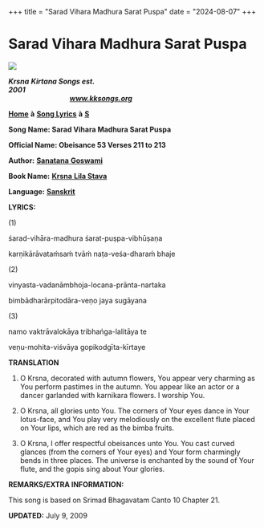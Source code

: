 +++
title = "Sarad Vihara Madhura Sarat Puspa"
date = "2024-08-07"
+++

# Sarad Vihara Madhura Sarat Puspa
**[![](http://kksongs.org/image_files/image002.jpg)](http://kksongs.org/)**

**_Krsna_** **_Kirtana Songs est. 2001_**                                                                                                                                                      **_www.kksongs.org_**

**[Home](http://kksongs.org/)** **à** **[Song Lyrics](http://kksongs.org/lyrics.html)** **à** **[S](http://kksongs.org/songs/song_s.html)**

**Song Name: Sarad Vihara Madhura Sarat Puspa**

**Official Name: Obeisance 53 Verses 211 to 213**

**Author:** [**Sanatana** **Goswami**](http://kksongs.org/authors/list/sanatana_g.html)

**Book Name:** [**Krsna** **Lila Stava**](http://kksongs.org/authors/krsnalilastava.html)

**Language:** [**Sanskrit**](http://kksongs.org/language/list/sanskrit.html)

**LYRICS:**

(1)

śarad\-vihāra\-madhura śarat\-puṣpa\-vibhūṣaṇa

karṇikārāvataḿsaḿ tvāḿ naṭa-veśa\-dharaḿ bhaje

(2)

vinyasta\-vadanāmbhoja\-locana\-prānta\-nartaka

bimbādharārpitodāra\-veṇo jaya sugāyana

(3)

namo vaktrāvalokāya tribhańga\-lalitāya te

veṇu-mohita\-viśvāya gopikodgīta\-kīrtaye

**TRANSLATION**

1) O Krsna, decorated with autumn flowers, You appear very charming as You perform pastimes in the autumn. You appear like an actor or a dancer garlanded with karnikara flowers. I worship You.

2) O Krsna, all glories unto You. The corners of Your eyes dance in Your lotus-face, and You play very melodiously on the excellent flute placed on Your lips, which are red as the bimba fruits.

3) O Krsna, I offer respectful obeisances unto You. You cast curved glances (from the corners of Your eyes) and Your form charmingly bends in three places. The universe is enchanted by the sound of Your flute, and the gopis sing about Your glories.

**REMARKS/EXTRA INFORMATION:**

This song is based on Srimad Bhagavatam Canto 10 Chapter 21.

**UPDATED:** July 9, 2009